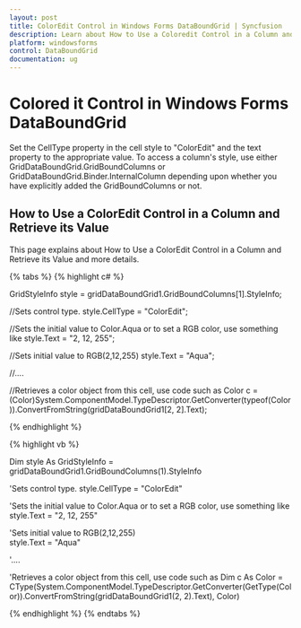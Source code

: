 ```yaml
---
layout: post
title: ColorEdit Control in Windows Forms DataBoundGrid | Syncfusion
description: Learn about How to Use a Coloredit Control in a Column and Retrieve its Value support in Syncfusion Windows Forms GridDataBoundGrid(Classic) control and more.
platform: windowsforms
control: DataBoundGrid
documentation: ug
---
```


# Colored it Control in Windows Forms DataBoundGrid

Set the CellType property in the cell style to "ColorEdit" and the text property to the appropriate value. To access a column's style, use either GridDataBoundGrid.GridBoundColumns or GridDataBoundGrid.Binder.InternalColumn depending upon whether you have explicitly added the GridBoundColumns or not.

## How to Use a ColorEdit Control in a Column and Retrieve its Value

This page explains about How to Use a ColorEdit Control in a Column and Retrieve its Value and more details.

{% tabs %}
{% highlight c# %}

GridStyleInfo style = gridDataBoundGrid1.GridBoundColumns[1].StyleInfo;

//Sets control type.
style.CellType = "ColorEdit"; 

//Sets the initial value to Color.Aqua or to set a RGB color, use something like style.Text = "2, 12, 255"; 

//Sets initial value to
RGB(2,12,255) 
style.Text = "Aqua";       

//....        

//Retrieves a color object from this cell, use code such as
Color c = (Color)System.ComponentModel.TypeDescriptor.GetConverter(typeof(Color)).ConvertFromString(gridDataBoundGrid1[2, 2].Text);

{% endhighlight %}

{% highlight vb %}

Dim style As GridStyleInfo = gridDataBoundGrid1.GridBoundColumns(1).StyleInfo

'Sets control type.
style.CellType = "ColorEdit" 

'Sets the initial value to Color.Aqua or to set a RGB color, use something like  style.Text = "2, 12, 255"  

'Sets initial value to 
RGB(2,12,255)  
style.Text = "Aqua"      

'....        

'Retrieves a color object from this cell, use code such as
Dim c As Color = CType(System.ComponentModel.TypeDescriptor.GetConverter(GetType(Color)).ConvertFromString(gridDataBoundGrid1(2, 2).Text), Color)

{% endhighlight %}
{% endtabs %}
